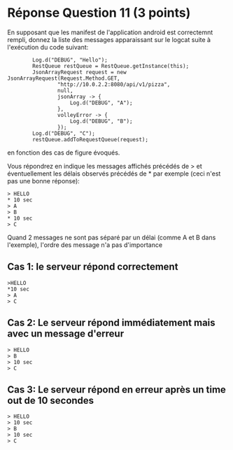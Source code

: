 # Réponse Question 11 (3 points)

En supposant que les manifest de l'application android est correctemnt rempli, donnez la liste des messages apparaissant sur le logcat suite à l'exécution du code suivant:
```
        Log.d("DEBUG", "Hello");
        RestQueue restQueue = RestQueue.getInstance(this);
        JsonArrayRequest request = new JsonArrayRequest(Request.Method.GET,
                "http://10.0.2.2:8080/api/v1/pizza",
                null,
                jsonArray -> {
                    Log.d("DEBUG", "A");
                },
                volleyError -> {
                    Log.d("DEBUG", "B");
                });
        Log.d("DEBUG", "C");
        restQueue.addToRequestQueue(request);
```
en fonction des cas de figure évoqués.

Vous répondrez en indique les messages affichés précédés de > et éventuellement les délais observés précédés de *
par exemple (ceci n'est pas une bonne réponse):
```
> HELLO
* 10 sec
> A
> B
* 10 sec
> C
```

Quand 2 messages ne sont pas séparé par un délai (comme A et B dans l'exemple), l'ordre des message n'a pas d'importance

## Cas 1: le serveur répond correctement

```
>HELLO
*10 sec
> A
> C
```

## Cas 2: Le serveur répond immédiatement mais avec un message d'erreur

```
> HELLO
> B
> 10 sec
> C
```

## Cas 3: Le serveur répond en erreur après un time out de 10 secondes

```
> HELLO
> 10 sec
> B
> 10 sec
> C
```

